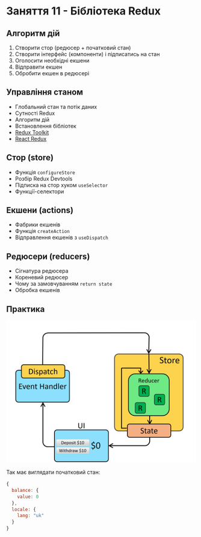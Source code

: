 # Заняття 11 - Бібліотека Redux

## Алгоритм дій

1. Створити стор (редюсер + початковий стан)
2. Створити інтерфейс (компоненти) і підписатись на стан
3. Оголосити необхідні екшени
4. Відправити екшен
5. Обробити екшен в редюсері

## Управління станом

- Глобальний стан та потік даних
- Сутності Redux
- Алгоритм дій
- Встановлення бібліотек
- [Redux Toolkit](https://redux-toolkit.js.org/)
- [React Redux](https://react-redux.js.org/)

## Стор (store)

- Функція `configureStore`
- Розбір Redux Devtools
- Підписка на стор хуком `useSelector`
- Функції-селектори

## Екшени (actions)

- Фабрики екшенів
- Функція `createAction`
- Відправлення екшенів з `useDispatch`

## Редюсери (reducers)

- Сігнатура редюсера
- Кореневий редюсер
- Чому за замовчуванням `return state`
- Обробка екшенів

## Практика

![UI завдання](https://raw.githubusercontent.com/goitacademy/react-course-track/11-redux/assets/task.gif)

Так має виглядати початковий стан:

```js
{
  balance: {
    value: 0
  },
  locale: {
    lang: "uk"
  }
}
```

